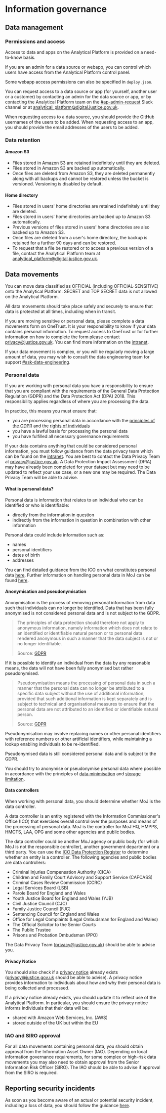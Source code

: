 # Information governance

## Data management

### Permissions and access

Access to data and apps on the Analytical Platform is provided on a need-to-know basis.

If you are an admin for a data source or webapp, you can control which users have access from the Analytical Platform control panel.

Some webapp access permissions can also be specified in `deploy.json`.

You can request access to a data source or app (for yourself, another user or a customer) by contacting an admin for the data source or app, or by contacting the Analytical Platform team on the [#ap-admin-request](https://asdslack.slack.com/messages/CBLAGCQG6/) Slack channel or at [analytical_platform@digital.justice.gov.uk](mailto:analytical_platform@digital.justice.gov.uk).

When requesting access to a data source, you should provide the GitHub usernames of the users to be added. When requesting access to an app, you should provide the email addresses of the users to be added.

### Data retention

#### Amazon S3

* Files stored in Amazon S3 are retained indefinitely until they are deleted.
* Files stored in Amazon S3 are backed up automatically.
* Once files are deleted from Amazon S3, they are deleted permanently along with all backups and cannot be restored unless the bucket is versioned. Versioning is disabled by default.

#### Home directory

* Files stored in users' home directories are retained indefinitely until they are deleted.
* Files stored in users' home directories are backed up to Amazon S3 automatically.
* Previous versions of files stored in users' home directories are also backed up to Amazon S3.
* Once files are deleted from a user's home directory, the backup is retained for a further 90 days and can be restored.
* To request that a file be restored or to access a previous version of a file, contact the Analytical Platform team at [analytical_platform@digital.justice.gov.uk](mailto:analytical_platform@digital.justice.gov.uk).

## Data movements

You can move data classified as OFFICIAL (including OFFICIAL-SENSITIVE) onto the Analytical Platform. SECRET and TOP SECRET data is not allowed on the Analytical Platform. 

All data movements should take place safely and securely to ensure that data is protected at all times, including when in transit.

If you are moving sensitive or personal data, please complete a data movements form on OneTrust. It is your responsibility to know if your data contains personal information. To request access to OneTrust or for further information on how to complete the form please contact privacy@justice.gov.uk. You can find more information on the [intranet](https://intranet.justice.gov.uk/guidance/knowledge-information/protecting-information/privacy-reform/).

If your data movement is complex, or you will be regularly moving a large amount of data, you may wish to consult the data engineering team for support [#ask-data-engineering](https://asdslack.slack.com/archives/C8X3PP1TN).
### Personal data

If you are working with personal data you have a responsibility to ensure that you are compliant with the requirements of the General Data Protection Regulation (GDPR) and the Data Protection Act (DPA) 2018. This responsibility applies regardless of where you are processing the data.

In practice, this means you must ensure that:

* you are processing personal data in accordance with the [principles of the GDPR](https://ico.org.uk/for-organisations/guide-to-data-protection/guide-to-the-general-data-protection-regulation-gdpr/principles/) and the [rights of individuals](https://ico.org.uk/for-organisations/guide-to-data-protection/guide-to-the-general-data-protection-regulation-gdpr/individual-rights/)
* you have a lawful basis for processing the personal data
* you have fulfilled all necessary governance requirements

If your data contains anything that could be considered personal information, you must follow guidance from the data privacy team which can be found on the [intranet](https://intranet.justice.gov.uk/guidance/knowledge-information/protecting-information/privacy-reform/). You are best to contact the Data Privacy Team at privacy@justice.gov.uk. A Data Protection Impact Assessment (DPIA) may have already been completed for your dataset but may need to be updated to reflect your use case, or a new one may be required. The Data Privacy Team will be able to advise.

#### What is personal data?

Personal data is information that relates to an individual who can be identified or who is identifiable:

* directly from the information in question
* indirectly from the information in question in combination with other information

Personal data could include information such as:

* names
* personal identifiers
* dates of birth
* addresses

You can find detailed guidance from the ICO on what constitutes personal data [here](https://ico.org.uk/for-organisations/guide-to-data-protection/guide-to-the-general-data-protection-regulation-gdpr/key-definitions/what-is-personal-data/). Further information on handling personal data in MoJ can be found [here](https://intranet.justice.gov.uk/guidance/knowledge-information/protecting-information/personal-data/).

#### Anonymisation and pseudonymisation

Anonymisation is the process of removing personal information from data such that individuals can no longer be identified. Data that has been fully anonymised is not considered personal data and is not subject to the GDPR.

> The principles of data protection should therefore not apply to anonymous information, namely information which does not relate to an identified or identifiable natural person or to personal data rendered anonymous in such a manner that the data subject is not or no longer identifiable.
>
> Source: [GDPR](https://eur-lex.europa.eu/legal-content/EN/TXT/?uri=CELEX:32016R0679)

If it is possible to identify an individual from the data by any reasonable means, the data will not have been fully anonymised but rather pseudonymised.

> Pseudonymisation means the processing of personal data in such a manner that the personal data can no longer be attributed to a specific data subject without the use of additional information, provided that such additional information is kept separately and is subject to technical and organisational measures to ensure that the personal data are not attributed to an identified or identifiable natural person.
>
> Source: [GDPR](https://eur-lex.europa.eu/legal-content/EN/TXT/?uri=CELEX:32016R0679)

Pseudonymisation may involve replacing names or other personal identifiers with reference numbers or other artificial identifiers, while maintaining a lookup enabling individuals to be re-identified.

Pseudonymised data is still considered personal data and is subject to the GDPR.

You should try to anonymise or pseudonymise personal data where possible in accordance with the principles of [data minimisation](https://ico.org.uk/for-organisations/guide-to-data-protection/guide-to-the-general-data-protection-regulation-gdpr/principles/data-minimisation/) and [storage limitation](https://ico.org.uk/for-organisations/guide-to-data-protection/guide-to-the-general-data-protection-regulation-gdpr/principles/storage-limitation/).

#### Data controllers

When working with personal data, you should determine whether MoJ is the data controller.

A data controller is an entity registered with the Information Commissioner's Office (ICO) that exercises overall control over the purposes and means of the processing of personal data. MoJ is the controller for MoJ HQ, HMPPS, HMCTS, LAA, OPG and some other agencies and public bodies.

The data controller could be another MoJ agency or public body (for which MoJ is not the responsible controller), another government department or a third party. You can use the [ICO Data Protection Register](https://ico.org.uk/ESDWebPages/Search) to determine whether an entity is a controller. The following agencies and public bodies are data controllers:

* Criminal Injuries Compensation Authority (CICA)
* Children and Family Court Advisory and Support Service (CAFCASS)
* Criminal Cases Review Commission (CCRC)
* Legal Services Board (LSB)
* Parole Board for England and Wales
* Youth Justice Board for England and Wales (YJB)
* Civil Justice Council (CJC)
* Family Justice Council (FJC)
* Sentencing Council for England and Wales
* Office for Legal Complaints (Legal Ombudsman for England and Wales)
* The Official Solicitor to the Senior Courts
* The Public Trustee
* Prisons and Probation Ombudsman (PPO)

The Data Privacy Team (privacy@justice.gov.uk) should be able to advise you.

#### Privacy Notice

You should also check if a [privacy notice](https://ico.org.uk/for-organisations/guide-to-data-protection/guide-to-the-general-data-protection-regulation-gdpr/individual-rights/right-to-be-informed/) already exists (privacy@justice.gov.uk should be able to advise). A privacy notice provides information to individuals about how and why their personal data is being collected and processed.

If a privacy notice already exists, you should update it to reflect use of the Analytical Platform. In particular, you should ensure the privacy notice informs individuals that their data will be:

* shared with Amazon Web Services, Inc. (AWS)
* stored outside of the UK but within the EU

### IAO and SIRO approval

For all data movements containing personal data, you should obtain approval from the Information Asset Owner (IAO). Depending on local information governance requirements, for some complex or high-risk data movements you may also need to obtain approval from the Senior Information Risk Officer (SIRO). The IAO should be able to advise if approval from the SIRO is required.

## Reporting security incidents

As soon as you become aware of an actual or potential security incident, including a loss of data, you should follow the guidance [here](https://intranet.justice.gov.uk/guidance/security/report-a-security-incident/).
